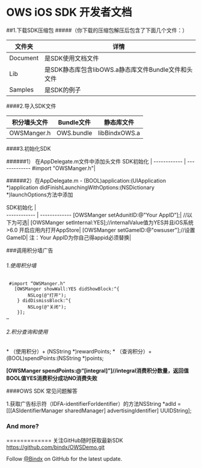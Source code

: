 # OWS iOS SDK 开发者文档

##1.下载SDK压缩包
#####（你下载的压缩包解压后包含了下面几个文件：）

文件夹        | 详情
------------ | ------------- 
Document     | 是SDK使用文档文件 
Lib          | 是SDK静态库包含libOWS.a静态库文件Bundle文件和头文件  
Samples      | 是SDK的例子  


####2.导入SDK文件

积分墙头文件   | Bundle文件     | 静态库文件
------------ | ------------- | ------------
OWSManger.h  | OWS.bundle    | libBindxOWS.a

####3.初始化SDK
<p></p>
######1） 在AppDelegate.m文件中添加头文件
SDK初始化     |  
------------ | ------------- 
 #import "OWSManger.h"|


######2）在AppDelegate.m  - (BOOL)application:(UIApplication *)application didFinishLaunchingWithOptions:(NSDictionary *)launchOptions方法中添加

SDK初始化 |  
------------ | ------------- 
[OWSManger setAdunitID:@"Your AppID”];|
//以下为可选|
[OWSManger setInternal:YES];//internalValue值为YES并且iOS系统>6.0 开启应用内打开AppStore|
[OWSManger setGameID:@"owsuser"];//设置GameID|
注：Your AppID为你自己得appid必须替换|





###调用积分墙广告

###### 1.使用积分墙
```
 #import “OWSManger.h" 
   [OWSManger showWall:YES didShowBlock:^{
        NSLog(@"打开");
    } didDismissBlock:^{
        NSLog(@"关闭");
    }];
…
```

###### 2.积分查询和使用
<p></p>
* （使用积分）+ (NSString *)rewardPoints;
* （查询积分）+ (BOOL)spendPoints:(NSString *)points;

**[OWSManger spendPoints:@“[integral]”]//integral消费积分数量，返回值BOOL值YES消费积分成功NO消费失败**

####OWS SDK 常见问题解答
<p></p>
1.获取广告标示符（IDFA-identifierForIdentifier）的方法NSString *adId = [[[ASIdentifierManager sharedManager] advertisingIdentifier] UUIDString];
<p></p>

### And more?
=============
关注GitHub随时获取最新SDK <https://github.com/bindx/OWSDemo.git>

Follow [@Bindx](https://github.com/bindx/OWSDemo.git) on GitHub for the latest update.